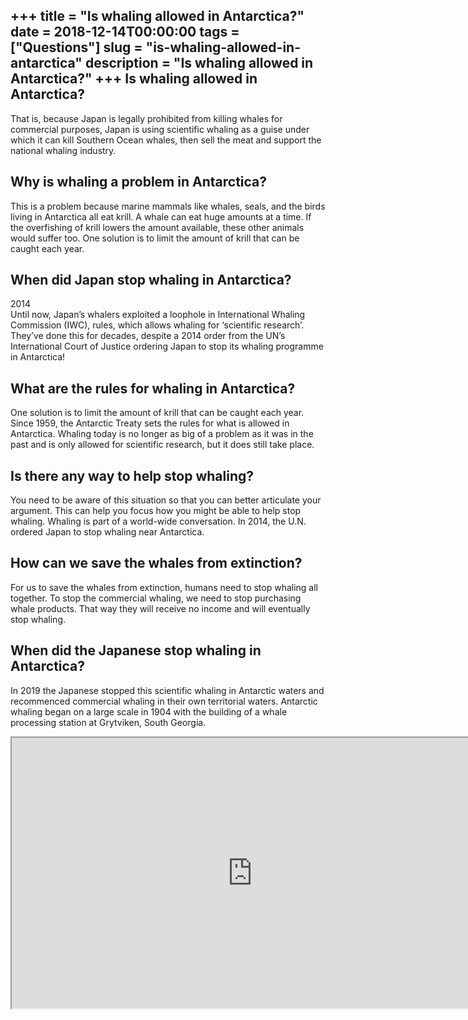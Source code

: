 +++
title = "Is whaling allowed in Antarctica?"
date = 2018-12-14T00:00:00
tags = ["Questions"]
slug = "is-whaling-allowed-in-antarctica"
description = "Is whaling allowed in Antarctica?"
+++
Is whaling allowed in Antarctica?
---------------------------------

That is, because Japan is legally prohibited from killing whales for commercial purposes, Japan is using scientific whaling as a guise under which it can kill Southern Ocean whales, then sell the meat and support the national whaling industry.

Why is whaling a problem in Antarctica?
---------------------------------------

This is a problem because marine mammals like whales, seals, and the birds living in Antarctica all eat krill. A whale can eat huge amounts at a time. If the overfishing of krill lowers the amount available, these other animals would suffer too. One solution is to limit the amount of krill that can be caught each year.

When did Japan stop whaling in Antarctica?
------------------------------------------

2014  
Until now, Japan’s whalers exploited a loophole in International Whaling Commission (IWC), rules, which allows whaling for ‘scientific research’. They’ve done this for decades, despite a 2014 order from the UN’s International Court of Justice ordering Japan to stop its whaling programme in Antarctica!

What are the rules for whaling in Antarctica?
---------------------------------------------

One solution is to limit the amount of krill that can be caught each year. Since 1959, the Antarctic Treaty sets the rules for what is allowed in Antarctica. Whaling today is no longer as big of a problem as it was in the past and is only allowed for scientific research, but it does still take place.

Is there any way to help stop whaling?
--------------------------------------

You need to be aware of this situation so that you can better articulate your argument. This can help you focus how you might be able to help stop whaling. Whaling is part of a world-wide conversation. In 2014, the U.N. ordered Japan to stop whaling near Antarctica.

How can we save the whales from extinction?
-------------------------------------------

For us to save the whales from extinction, humans need to stop whaling all together. To stop the commercial whaling, we need to stop purchasing whale products. That way they will receive no income and will eventually stop whaling.

When did the Japanese stop whaling in Antarctica?
-------------------------------------------------

In 2019 the Japanese stopped this scientific whaling in Antarctic waters and recommenced commercial whaling in their own territorial waters. Antarctic whaling began on a large scale in 1904 with the building of a whale processing station at Grytviken, South Georgia.

<iframe allow="accelerometer; autoplay; clipboard-write; encrypted-media; gyroscope; picture-in-picture" allowfullscreen="" class="__youtube_prefs__  epyt-is-override  no-lazyload" data-no-lazy="1" data-origheight="433" data-origwidth="770" data-skipgform_ajax_framebjll="" height="433" id="_ytid_27400" loading="lazy" src="https://www.youtube.com/embed/qs9mMtKEaio?enablejsapi=1&autoplay=0&cc_load_policy=0&cc_lang_pref=&iv_load_policy=1&loop=0&modestbranding=0&rel=1&fs=1&playsinline=0&autohide=2&theme=dark&color=red&controls=1&" title="YouTube player" width="770"></iframe>